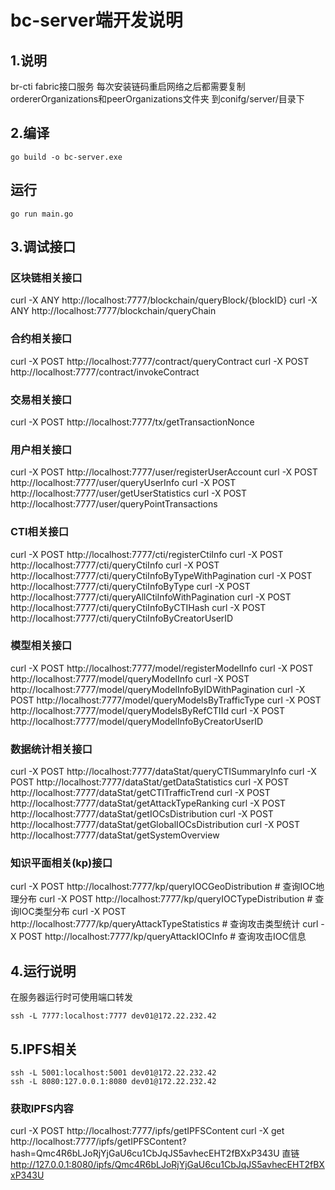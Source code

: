 # bc-server端开发说明
## 1.说明
br-cti fabric接口服务
每次安装链码重启网络之后都需要复制ordererOrganizations和peerOrganizations文件夹
到conifg/server/目录下
## 2.编译
```
go build -o bc-server.exe
```
## 运行
```
go run main.go
```

## 3.调试接口
### 区块链相关接口
curl -X ANY http://localhost:7777/blockchain/queryBlock/{blockID} 
curl -X ANY http://localhost:7777/blockchain/queryChain

### 合约相关接口
curl -X POST http://localhost:7777/contract/queryContract
curl -X POST http://localhost:7777/contract/invokeContract

### 交易相关接口
curl -X POST http://localhost:7777/tx/getTransactionNonce

### 用户相关接口
curl -X POST http://localhost:7777/user/registerUserAccount
curl -X POST http://localhost:7777/user/queryUserInfo
curl -X POST http://localhost:7777/user/getUserStatistics
curl -X POST http://localhost:7777/user/queryPointTransactions

### CTI相关接口
curl -X POST http://localhost:7777/cti/registerCtiInfo
curl -X POST http://localhost:7777/cti/queryCtiInfo
curl -X POST http://localhost:7777/cti/queryCtiInfoByTypeWithPagination
curl -X POST http://localhost:7777/cti/queryCtiInfoByType
curl -X POST http://localhost:7777/cti/queryAllCtiInfoWithPagination
curl -X POST http://localhost:7777/cti/queryCtiInfoByCTIHash
curl -X POST http://localhost:7777/cti/queryCtiInfoByCreatorUserID

### 模型相关接口
curl -X POST http://localhost:7777/model/registerModelInfo
curl -X POST http://localhost:7777/model/queryModelInfo
curl -X POST http://localhost:7777/model/queryModelInfoByIDWithPagination
curl -X POST http://localhost:7777/model/queryModelsByTrafficType
curl -X POST http://localhost:7777/model/queryModelsByRefCTIId
curl -X POST http://localhost:7777/model/queryModelInfoByCreatorUserID

### 数据统计相关接口
curl -X POST http://localhost:7777/dataStat/queryCTISummaryInfo
curl -X POST http://localhost:7777/dataStat/getDataStatistics
curl -X POST http://localhost:7777/dataStat/getCTITrafficTrend
curl -X POST http://localhost:7777/dataStat/getAttackTypeRanking
curl -X POST http://localhost:7777/dataStat/getIOCsDistribution
curl -X POST http://localhost:7777/dataStat/getGlobalIOCsDistribution
curl -X POST http://localhost:7777/dataStat/getSystemOverview

### 知识平面相关(kp)接口
curl -X POST http://localhost:7777/kp/queryIOCGeoDistribution # 查询IOC地理分布
curl -X POST http://localhost:7777/kp/queryIOCTypeDistribution # 查询IOC类型分布
curl -X POST http://localhost:7777/kp/queryAttackTypeStatistics # 查询攻击类型统计
curl -X POST http://localhost:7777/kp/queryAttackIOCInfo # 查询攻击IOC信息

## 4.运行说明
在服务器运行时可使用端口转发
```shell
ssh -L 7777:localhost:7777 dev01@172.22.232.42
```
## 5.IPFS相关
```shell
ssh -L 5001:localhost:5001 dev01@172.22.232.42
ssh -L 8080:127.0.0.1:8080 dev01@172.22.232.42
```
### 获取IPFS内容
curl -X POST http://localhost:7777/ipfs/getIPFSContent
curl -X get http://localhost:7777/ipfs/getIPFSContent?hash=Qmc4R6bLJoRjYjGaU6cu1CbJqJS5avhecEHT2fBXxP343U
直链
http://127.0.0.1:8080/ipfs/Qmc4R6bLJoRjYjGaU6cu1CbJqJS5avhecEHT2fBXxP343U
